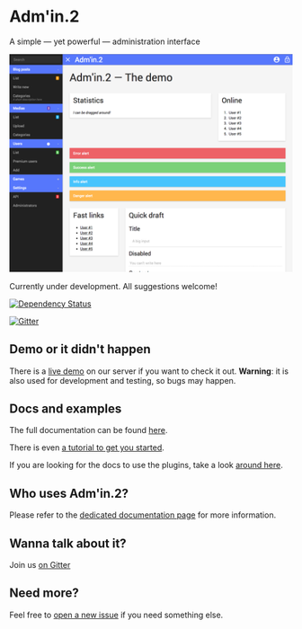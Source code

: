 Adm'in.2
========

A simple — yet powerful — administration interface

![Preview screenshot](screenshot.png)

Currently under development. All suggestions welcome!

[![Dependency Status](https://www.versioneye.com/user/projects/55643d766361300021010000/badge.svg?style=flat)](https://www.versioneye.com/user/projects/55643d766361300021010000)

[![Gitter](https://badges.gitter.im/Join%20Chat.svg)](https://gitter.im/comin2/Adm-in.2)

## Demo or it didn't happen

There is a [live demo](http://comin2.github.io/Adm-in.2/) on our server if you want to check it out. **Warning**: it is also used for development and testing, so bugs may happen.

## Docs and examples

The full documentation can be found [here](http://comin2.github.io/Adm-in.2/).

There is even [a tutorial to get you started](http://comin2.github.io/Adm-in.2/tutorial/).

If you are looking for the docs to use the plugins, take a look [around here](http://comin2.github.io/Adm-in.2/plugins/).

## Who uses Adm'in.2?

Please refer to the [dedicated documentation page](http://comin2.github.io/Adm-in.2/tutorial/users.html) for more information.

## Wanna talk about it?

Join us [on Gitter](https://gitter.im/comin2/Adm-in.2)

## Need more?

Feel free to [open a new issue](https://github.com/comin2/Adm-in.2/issues) if you need something else.
